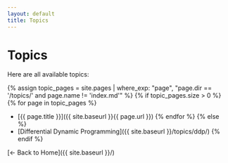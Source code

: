 ```yaml
---
layout: default
title: Topics
---
```


# Topics

Here are all available topics:

{% assign topic_pages = site.pages | where_exp: "page", "page.dir == '/topics/' and page.name != 'index.md'" %}
{% if topic_pages.size > 0 %}
{% for page in topic_pages %}
- [{{ page.title }}]({{ site.baseurl }}{{ page.url }})
{% endfor %}
{% else %}
- [Differential Dynamic Programming]({{ site.baseurl }}/topics/ddp/)
{% endif %}

[← Back to Home]({{ site.baseurl }}/)
